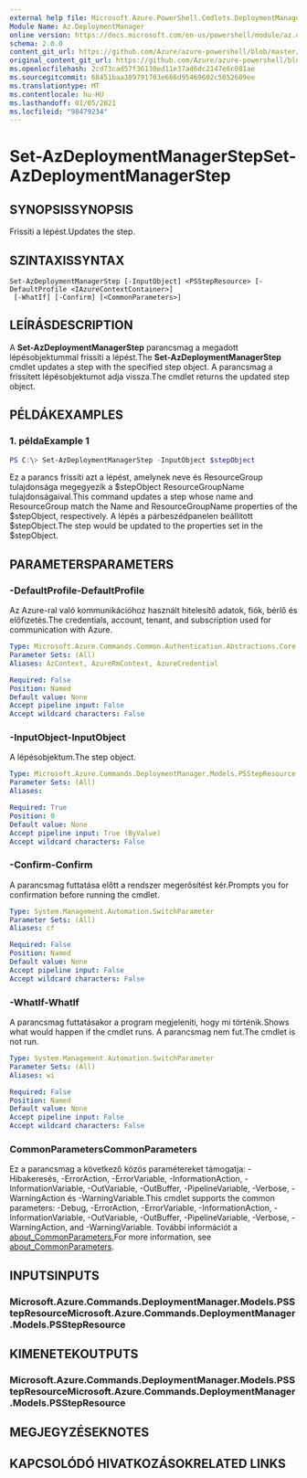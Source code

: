 ```yaml
---
external help file: Microsoft.Azure.PowerShell.Cmdlets.DeploymentManager.dll-Help.xml
Module Name: Az.DeploymentManager
online version: https://docs.microsoft.com/en-us/powershell/module/az.deploymentmanager/set-azdeploymentmanagerstep
schema: 2.0.0
content_git_url: https://github.com/Azure/azure-powershell/blob/master/src/DeploymentManager/DeploymentManager/help/Set-AzDeploymentManagerStep.md
original_content_git_url: https://github.com/Azure/azure-powershell/blob/master/src/DeploymentManager/DeploymentManager/help/Set-AzDeploymentManagerStep.md
ms.openlocfilehash: 2cd73cad57f36130ed11e37ad6dc2147e6c081ae
ms.sourcegitcommit: 68451baa389791703e666d95469602c5652609ee
ms.translationtype: MT
ms.contentlocale: hu-HU
ms.lasthandoff: 01/05/2021
ms.locfileid: "98479234"
---
```

# <span data-ttu-id="57f1d-101">Set-AzDeploymentManagerStep</span><span class="sxs-lookup"><span data-stu-id="57f1d-101">Set-AzDeploymentManagerStep</span></span>

## <span data-ttu-id="57f1d-102">SYNOPSIS</span><span class="sxs-lookup"><span data-stu-id="57f1d-102">SYNOPSIS</span></span>
<span data-ttu-id="57f1d-103">Frissíti a lépést.</span><span class="sxs-lookup"><span data-stu-id="57f1d-103">Updates the step.</span></span>

## <span data-ttu-id="57f1d-104">SZINTAXIS</span><span class="sxs-lookup"><span data-stu-id="57f1d-104">SYNTAX</span></span>

```
Set-AzDeploymentManagerStep [-InputObject] <PSStepResource> [-DefaultProfile <IAzureContextContainer>]
 [-WhatIf] [-Confirm] [<CommonParameters>]
```

## <span data-ttu-id="57f1d-105">LEÍRÁS</span><span class="sxs-lookup"><span data-stu-id="57f1d-105">DESCRIPTION</span></span>
<span data-ttu-id="57f1d-106">A **Set-AzDeploymentManagerStep** parancsmag a megadott lépésobjektummal frissíti a lépést.</span><span class="sxs-lookup"><span data-stu-id="57f1d-106">The **Set-AzDeploymentManagerStep** cmdlet updates a step with the specified step object.</span></span>
<span data-ttu-id="57f1d-107">A parancsmag a frissített lépésobjektumot adja vissza.</span><span class="sxs-lookup"><span data-stu-id="57f1d-107">The cmdlet returns the updated step object.</span></span>

## <span data-ttu-id="57f1d-108">PÉLDÁK</span><span class="sxs-lookup"><span data-stu-id="57f1d-108">EXAMPLES</span></span>

### <span data-ttu-id="57f1d-109">1. példa</span><span class="sxs-lookup"><span data-stu-id="57f1d-109">Example 1</span></span>
```powershell
PS C:\> Set-AzDeploymentManagerStep -InputObject $stepObject
```

<span data-ttu-id="57f1d-110">Ez a parancs frissíti azt a lépést, amelynek neve és ResourceGroup tulajdonsága megegyezik a $stepObject ResourceGroupName tulajdonságaival.</span><span class="sxs-lookup"><span data-stu-id="57f1d-110">This command updates a step whose name and ResourceGroup match the Name and ResourceGroupName properties of the $stepObject, respectively.</span></span>
<span data-ttu-id="57f1d-111">A lépés a párbeszédpanelen beállított $stepObject.</span><span class="sxs-lookup"><span data-stu-id="57f1d-111">The step would be updated to the properties set in the $stepObject.</span></span>

## <span data-ttu-id="57f1d-112">PARAMETERS</span><span class="sxs-lookup"><span data-stu-id="57f1d-112">PARAMETERS</span></span>

### <span data-ttu-id="57f1d-113">-DefaultProfile</span><span class="sxs-lookup"><span data-stu-id="57f1d-113">-DefaultProfile</span></span>
<span data-ttu-id="57f1d-114">Az Azure-ral való kommunikációhoz használt hitelesítő adatok, fiók, bérlő és előfizetés.</span><span class="sxs-lookup"><span data-stu-id="57f1d-114">The credentials, account, tenant, and subscription used for communication with Azure.</span></span>

```yaml
Type: Microsoft.Azure.Commands.Common.Authentication.Abstractions.Core.IAzureContextContainer
Parameter Sets: (All)
Aliases: AzContext, AzureRmContext, AzureCredential

Required: False
Position: Named
Default value: None
Accept pipeline input: False
Accept wildcard characters: False
```

### <span data-ttu-id="57f1d-115">-InputObject</span><span class="sxs-lookup"><span data-stu-id="57f1d-115">-InputObject</span></span>
<span data-ttu-id="57f1d-116">A lépésobjektum.</span><span class="sxs-lookup"><span data-stu-id="57f1d-116">The step object.</span></span>

```yaml
Type: Microsoft.Azure.Commands.DeploymentManager.Models.PSStepResource
Parameter Sets: (All)
Aliases:

Required: True
Position: 0
Default value: None
Accept pipeline input: True (ByValue)
Accept wildcard characters: False
```

### <span data-ttu-id="57f1d-117">-Confirm</span><span class="sxs-lookup"><span data-stu-id="57f1d-117">-Confirm</span></span>
<span data-ttu-id="57f1d-118">A parancsmag futtatása előtt a rendszer megerősítést kér.</span><span class="sxs-lookup"><span data-stu-id="57f1d-118">Prompts you for confirmation before running the cmdlet.</span></span>

```yaml
Type: System.Management.Automation.SwitchParameter
Parameter Sets: (All)
Aliases: cf

Required: False
Position: Named
Default value: None
Accept pipeline input: False
Accept wildcard characters: False
```

### <span data-ttu-id="57f1d-119">-WhatIf</span><span class="sxs-lookup"><span data-stu-id="57f1d-119">-WhatIf</span></span>
<span data-ttu-id="57f1d-120">A parancsmag futtatásakor a program megjeleníti, hogy mi történik.</span><span class="sxs-lookup"><span data-stu-id="57f1d-120">Shows what would happen if the cmdlet runs.</span></span>
<span data-ttu-id="57f1d-121">A parancsmag nem fut.</span><span class="sxs-lookup"><span data-stu-id="57f1d-121">The cmdlet is not run.</span></span>

```yaml
Type: System.Management.Automation.SwitchParameter
Parameter Sets: (All)
Aliases: wi

Required: False
Position: Named
Default value: None
Accept pipeline input: False
Accept wildcard characters: False
```

### <span data-ttu-id="57f1d-122">CommonParameters</span><span class="sxs-lookup"><span data-stu-id="57f1d-122">CommonParameters</span></span>
<span data-ttu-id="57f1d-123">Ez a parancsmag a következő közös paramétereket támogatja: -Hibakeresés, -ErrorAction, -ErrorVariable, -InformationAction, -InformationVariable, -OutVariable, -OutBuffer, -PipelineVariable, -Verbose, -WarningAction és -WarningVariable.</span><span class="sxs-lookup"><span data-stu-id="57f1d-123">This cmdlet supports the common parameters: -Debug, -ErrorAction, -ErrorVariable, -InformationAction, -InformationVariable, -OutVariable, -OutBuffer, -PipelineVariable, -Verbose, -WarningAction, and -WarningVariable.</span></span> <span data-ttu-id="57f1d-124">További információt a [about_CommonParameters.](http://go.microsoft.com/fwlink/?LinkID=113216)</span><span class="sxs-lookup"><span data-stu-id="57f1d-124">For more information, see [about_CommonParameters](http://go.microsoft.com/fwlink/?LinkID=113216).</span></span>

## <span data-ttu-id="57f1d-125">INPUTS</span><span class="sxs-lookup"><span data-stu-id="57f1d-125">INPUTS</span></span>

### <span data-ttu-id="57f1d-126">Microsoft.Azure.Commands.DeploymentManager.Models.PSStepResource</span><span class="sxs-lookup"><span data-stu-id="57f1d-126">Microsoft.Azure.Commands.DeploymentManager.Models.PSStepResource</span></span>

## <span data-ttu-id="57f1d-127">KIMENETEK</span><span class="sxs-lookup"><span data-stu-id="57f1d-127">OUTPUTS</span></span>

### <span data-ttu-id="57f1d-128">Microsoft.Azure.Commands.DeploymentManager.Models.PSStepResource</span><span class="sxs-lookup"><span data-stu-id="57f1d-128">Microsoft.Azure.Commands.DeploymentManager.Models.PSStepResource</span></span>

## <span data-ttu-id="57f1d-129">MEGJEGYZÉSEK</span><span class="sxs-lookup"><span data-stu-id="57f1d-129">NOTES</span></span>

## <span data-ttu-id="57f1d-130">KAPCSOLÓDÓ HIVATKOZÁSOK</span><span class="sxs-lookup"><span data-stu-id="57f1d-130">RELATED LINKS</span></span>
